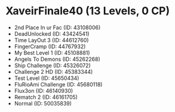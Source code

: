 # XaveirFinale40 (13 Levels, 0 CP)

- 2nd Place In ur Fac (ID: 43108006)
- DeadUnlocked (ID: 43424541)
- Time LayOut 3 (ID: 44612760)
- FingerCramp (ID: 44767932)
- My Best Level 1 (ID: 45108881)
- Angels To Demons (ID: 45262268)
- Ship Challenge (ID: 45326072)
- Challenge 2 HD (ID: 45383344)
- Test Level (ID: 45650434)
- FluRioAmi Challenge (ID: 45680118)
- Flux3on (ID: 46140930)
- Rematch 2 (ID: 46161705)
- Normal (ID: 50035839)
